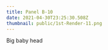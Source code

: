 ```yaml
---
title: Panel B-10
date: 2021-04-30T23:25:30.508Z
thumbnail: public/1st-Render-11.png
---
```

Big baby head